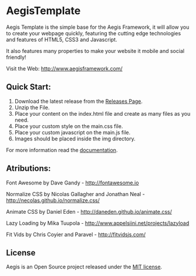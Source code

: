 # AegisTemplate
Aegis Template is the simple base for the Aegis Framework, it will allow you to create your webpage quickly, featuring the cutting edge technologies and features of HTML5, CSS3 and Javascript.

It also features many properties to make your website it mobile and social friendly!

Visit the Web: http://www.aegisframework.com/

## Quick Start:

1. Download the latest release from the [Releases Page](https://github.com/HyuchiaDiego/AegisTemplate/releases).
2. Unzip the File.
3. Place your content on the index.html file and create as many files as you need.
4. Place your custom style on the main.css file.
5. Place your custom javascript on the main.js file.
6. Images should be placed inside the img directory.

For more information read the [documentation](http://www.aegisframework.com/documentation.html).

## Atributions:
Font Awesome by Dave Gandy - http://fontawesome.io

Normalize CSS by Nicolas Gallagher and Jonathan Neal - http://necolas.github.io/normalize.css/

Animate CSS by Daniel Eden - http://daneden.github.io/animate.css/

Lazy Loading by Mika Tuupola - http://www.appelsiini.net/projects/lazyload

Fit Vids by  Chris Coyier and Paravel - http://fitvidsjs.com/


## License
Aegis is an Open Source project released under the [MIT license](https://github.com/HyuchiaDiego/AegisTemplate/blob/master/LICENSE).

